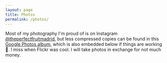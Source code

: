 ```yaml
---
layout: page
title: Photos
permalink: /photos/
---
```


Most of my photography I'm proud of is on Instagram [@theperfectfruitmadrid](https://www.instagram.com/theperfectfruitmadrid/), but less compressed copies can be found in this [Google Photos album](https://photos.app.goo.gl/P7XeGo5MPLvRJdSA8), which is also embedded below if things are working 🤞. I miss when Flickr was cool. I will take photos in exchange for not much money.

<!-- google photos embed code -->
<script src="https://cdn.jsdelivr.net/npm/publicalbum@latest/embed-ui.min.js" async></script>
<div class="pa-carousel-widget" style="width:100%; height:480px; display:none;"
  data-link="https://photos.app.goo.gl/P7XeGo5MPLvRJdSA8"
  data-title="Portpholio - Deighne"
  data-description="19 new items added to shared album"
  data-repeat="false">
  <object data="https://lh3.googleusercontent.com/pw/ADCreHfcmuoWjbFFCrP9pPdjlmfJcWZznk-4hM4021RO5cmqwqpTUD8lXmke8_PSZtZzPvGJzScxekUECEDdSxoD2ojJM2uaBqOtj9jS80zT390BlgKvl1On=w1920-h1080"></object>
  <object data="https://lh3.googleusercontent.com/pw/ADCreHdxLfQgqP1deZkTou5QSUfbAecDvtaov8QKlyPJyht-hHiQXT6nZm1Fa2GYt7OEN7e0Dsi4pVv8_zBD-OXT7BIdWjb_bpWkyilTE_gILrhjAhS9LeFP=w1920-h1080"></object>
  <object data="https://lh3.googleusercontent.com/pw/ADCreHd0jzZDdXhLjt4z-bJ8RYARGYpUpGePNhtuGJD1IoMpP86UT07aP706KHE2ISjpQPv4BxOSPNrtE_3Ch_e3YaigYtez9DrfDTT6e4X2qHccE-M_UQHk=w1920-h1080"></object>
  <object data="https://lh3.googleusercontent.com/pw/ADCreHc5L_eBEC7QQ7Zv8W-xpu69MpY2aA_7BjByOtZ3atNSDzxJbtFS4d1ZIXgjz8q6iBAbo9n11wrK2dlx2KRic4bIQevQeR2BxWy9DRStaIPqOkmJGN2g=w1920-h1080"></object>
  <object data="https://lh3.googleusercontent.com/pw/ADCreHekV93J72Ecnz5R9qDvJYnAKX5DN_4ZwMOW6_SWAqxQBblDuZURWZQQDN0CURTyUXcGnwbTiAQQF2X1ZJ9AhMjmdB-9PVdcLue0hrkMRc2na7rKLBF2=w1920-h1080"></object>
  <object data="https://lh3.googleusercontent.com/pw/ADCreHcz0Y3PEDLDSBPoSQqWaIuQfZ41bbep5Du2GoO2XPcUf8vFl9P4AzLb3WPN5wByt_2pJUi8OyLHr1yavJ8SQC-UCX5FfoidLtKXRQGHBpWTClZnnCnS=w1920-h1080"></object>
  <object data="https://lh3.googleusercontent.com/pw/ADCreHf6dSS__nE_OS7tyHBJ0sMnQzGw3S5pJQ5B5B-VPQTbGQTcMNheGcRRkjEGZPpqtRgWR9UyH9C2VhlsJZUV-si3TLsiqEt5ivTM1v_cgnWHWP82w-hD=w1920-h1080"></object>
  <object data="https://lh3.googleusercontent.com/pw/ADCreHf2J_TOPCBARSrUyu9sojZCx13XnzDEKqQkxhIi9flAXx52Awya-UA3uCahQ1_6LjTvydqpB-Z666LB0iZE5tCuRpyND9DbPHHA2RPuKA-T5TAu8mSm=w1920-h1080"></object>
  <object data="https://lh3.googleusercontent.com/pw/ADCreHdBSqATmmb8XVYfKvhgYmECSot9997owFPRdf-m2PqpKBFZFCRU49A1A0RTz_7zWjaF-M8Ej6BIeNRNvnddSc8KM0hXycw4zdojV7G0HzPh2YfY-svN=w1920-h1080"></object>
  <object data="https://lh3.googleusercontent.com/pw/ADCreHdpz9ORXkyJYSGNUwraL2R0UnsqkJEoLgpwh2K4qIrmjVxwwkO_en_0syTHqjwVvK52fEtFVq1EryLl5qwlZ1WZ7LB0Y4QbsqP3UYoRJBl0i0-RWefk=w1920-h1080"></object>
  <object data="https://lh3.googleusercontent.com/pw/ADCreHfBihSpIdh2XbAIL0G-TFSCdZs4UMa_M4m2XuX9dVOoMZk5YZi-nhN_xUMKfia34mb0a7scTTHqEOH2xR0RzTH02cNdlDqmhSKE9t58-6_IL0dhKEdp=w1920-h1080"></object>
  <object data="https://lh3.googleusercontent.com/pw/ADCreHe7vjOdVsqjWzLYcKiwiUMi1XDYPIUsea5SCGYM_KkaIDbDib7ehFAOwhJSpvUk8CKSoFTXTKSoGpKepMBaLXcreD7TdPhnKlc4178Nyu0fRzwhIQOd=w1920-h1080"></object>
  <object data="https://lh3.googleusercontent.com/pw/ADCreHfcO9khusIWdnjoNaCGxUtPkblpbwOlHxU41m4pK6NWRXOd_pvKnwVVYqVwfVz3fCHsd4Ob1VqANY0pOjK0NwNVCSm0WsQ57z84gsjNSgJ2zJGoilGB=w1920-h1080"></object>
  <object data="https://lh3.googleusercontent.com/pw/ADCreHeGVSPIwS_xSwlr-OOpYY9Wft2BVUZtoK_swfLagKMVntC_aFetAcSS8eeZC-Wt1N-m3_9DD-tjq_dvTmtiGwnlFk6xRhl3wGMJ1yoyX9ZW9UbBbBj1=w1920-h1080"></object>
  <object data="https://lh3.googleusercontent.com/pw/ADCreHdlWh881fXF_KauON0-Esv1u2l7CQjU9esgZv47ZocPKikSjXwLz9PtFA2Y4clEAS7MP1z1nFxuzVQJvN6gslTTQoGkd7rP4uPr-vfKntIdKQR1Lt4n=w1920-h1080"></object>
  <object data="https://lh3.googleusercontent.com/pw/ADCreHcVmSFfdrvZJMjHP0rS2D59F34HXxfgBOx85XmnKk_7uDqXx8Jc7G0n8se2nbBIyUKBpWEb8uPKOLXMf82RXOXWKmIB0cdgUb96wXJEOLYHQCmIpcf_=w1920-h1080"></object>
  <object data="https://lh3.googleusercontent.com/pw/ADCreHdx1dRSL8Tq6yTosQkCwylaDHvJmytecErsyOo01oLur-v9ptXibT-7REgvgneM9lJdJ-_bEqV0N_EsKqojtsEYcnbNkYTsJJeFUyhq_VyM_h2RSq58=w1920-h1080"></object>
  <object data="https://lh3.googleusercontent.com/pw/ADCreHewOY-PmnQtL66V72yNcDp_83aHVyWJgx0EcI_5hw3rBqM8gXYQaQ9VZM2ya3wAiNqlCBompp_Q59IMI61r-zy1ftRw8Hmq16kkpgOgXMpMCWDrahsq=w1920-h1080"></object>
  <object data="https://lh3.googleusercontent.com/pw/ADCreHdNlI2fjxvRT1akza0Wr2A2nWL5aF8qxixaD4H_TqLl9FeFjizBbQSgxIYj88LLx_ZKHAY-7v0Ce-DLOxtGC3GaeIaRfTUVDYOno_uYm6H8CRtQYeUz=w1920-h1080"></object>
</div>
